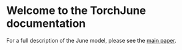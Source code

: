 # Welcome to the TorchJune documentation

For a full description of the June model, please see the [main paper](https://royalsocietypublishing.org/doi/full/10.1098/rsos.210506).

